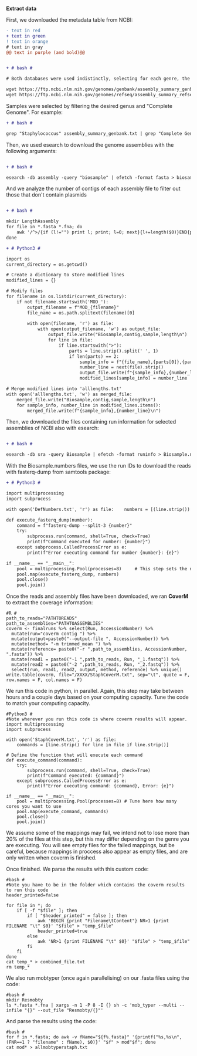 **Extract data** 

First, we downloaded the metadata table from NCBI:


```diff
- text in red
+ text in green
! text in orange
# text in gray
@@ text in purple (and bold)@@
```
```diff

+ # bash #

# Both databases were used indistinctly, selecting for each genre, the one that contained most samples of our interest

wget https://ftp.ncbi.nlm.nih.gov/genomes/genbank/assembly_summary_genbank.txt 
wget https://ftp.ncbi.nlm.nih.gov/genomes/refseq/assembly_summary_refseq.txt

```
Samples were selected by filtering the desired genus and "Complete Genome". For example:

```diff
+ # bash #

grep "Staphylococcus" assembly_summary_genbank.txt | grep "Complete Genome" > data_staphylococcus.txt
```

Then, we used esearch to download the genome assemblies with the following arguments:

```diff

+ # bash #

esearch -db assembly -query "biosample" | efetch -format fasta > biosample.fasta

```
And we analyze the number of contigs of each assembly file to filter out those that don't contain plasmids


```diff

+ # bash #

mkdir LengthAssembly
for file in *.fasta *.fna; do
    awk '/^>/{if (l!="") print l; print; l=0; next}{l+=length($0)}END{print l}' "$file" > "LengthAssembly/$(basename -- "$file" .fna)"
done

+ # Python3 #

import os
current_directory = os.getcwd()

# Create a dictionary to store modified lines
modified_lines = {}

# Modify files
for filename in os.listdir(current_directory):
    if not filename.startswith('MOD_'):
        output_filename = f"MOD_{filename}"
        file_name = os.path.splitext(filename)[0]
        
        with open(filename, 'r') as file:
            with open(output_filename, 'w') as output_file:
                output_file.write("Biosample,contig,sample,length\n")
                for line in file:
                    if line.startswith(">"):
                        parts = line.strip().split(' ', 1)
                        if len(parts) == 2:
                            sample_info = f"{file_name},{parts[0]},{parts[1].rstrip()}"
                            number_line = next(file).strip()
                            output_file.write(f"{sample_info},{number_line}\n")
                            modified_lines[sample_info] = number_line

# Merge modified lines into 'alllengths.txt'
with open('alllengths.txt', 'w') as merged_file:
    merged_file.write("Biosample,contig,sample,length\n")
    for sample_info, number_line in modified_lines.items():
        merged_file.write(f"{sample_info},{number_line}\n")
```

Then, we downloaded the files containing run information for selected assemblies of NCBI also with esearch: 

```diff

+ # bash #

esearch -db sra -query Biosample | efetch -format runinfo > Biosample.numbers
```

With the Biosample.numbers files, we use the run IDs to download the reads with fasterq-dump from samtools package:

```diff
+ # Python3 #

import multiprocessing
import subprocess

with open('DefNumbers.txt', 'r') as file:    numbers = [(line.strip()) for line in file if line.strip()]

def execute_fasterq_dump(number):
    command = f"fasterq-dump --split-3 {number}"
    try:
        subprocess.run(command, shell=True, check=True)
        print(f"Command executed for number: {number}")
    except subprocess.CalledProcessError as e:
        print(f"Error executing command for number {number}: {e}")

if __name__ == "__main__":
    pool = multiprocessing.Pool(processes=8)     # This step sets the number of cores to be used to parallelize, in this case, 8. Tune this to fit your machine.
    pool.map(execute_fasterq_dump, numbers)
    pool.close()
    pool.join()

```
Once the reads and assembly files have been downloaded, we ran **CoverM** to extract the coverage information:

```
#R #
path_to_reads="PATHTOREADS"
path_to_assemblies="PATHTOASSEMBLIES"
coverm <- finalruns %>% select(Run, AccessionNumber) %>% 
  mutate(run="coverm contig ") %>% 
  mutate(output=paste0("--output-file ", AccessionNumber)) %>% 
  mutate(method= "-m trimmed_mean ") %>% 
  mutate(reference= paste0("-r ",path_to_assemblies, AccessionNumber, ".fasta")) %>% 
  mutate(read1 = paste0("-1 ",path_to_reads, Run, "_1.fastq")) %>% 
  mutate(read2 = paste0("-2 ",path_to_reads, Run, "_2.fastq")) %>% 
  select(run, read1, read2, output, method, reference) %>% unique()
write.table(coverm, file="/XXXX/StaphCoverM.txt", sep="\t", quote = F, row.names = F, col.names = F)
```

We run this code in python, in parallel. Again, this step may take between hours and a couple days based on your computing capacity.
Tune the code to match your computing capacity.
```
#Python3 #
#Note wherever you run this code is where coverm results will appear. 
import multiprocessing
import subprocess

with open('StaphCoverM.txt', 'r') as file:
    commands = [line.strip() for line in file if line.strip()]

# Define the function that will execute each command
def execute_command(command):
    try:
        subprocess.run(command, shell=True, check=True)
        print(f"Command executed: {command}")
    except subprocess.CalledProcessError as e:
        print(f"Error executing command: {command}, Error: {e}")

if __name__ == "__main__":
    pool = multiprocessing.Pool(processes=8) # Tune here how many cores you want to use
    pool.map(execute_command, commands)
    pool.close()
    pool.join()
```
We assume some of the mappings may fail, we intend not to lose more than 20% of the files at this step, but this may differ depending on the genre you are executing.
You will see empty files for the failed mappings, but be careful, because mappings in proccess also appear as empty files, and are only written when coverm is finished. 

Once finished. We parse the results with this custom code:
```
#bash #
#Note you have to be in the folder which contains the coverm results to run this code
header_printed=false

for file in *; do
    if [ -f "$file" ]; then
        if [ "$header_printed" = false ]; then
            awk 'BEGIN {print "Filename\tContent"} NR>1 {print FILENAME "\t" $0}' "$file" > "temp_$file"
            header_printed=true
        else
            awk 'NR>1 {print FILENAME "\t" $0}' "$file" > "temp_$file"
        fi
    fi
done
cat temp_* > combined_file.txt
rm temp_*
```

We also run mobtyper (once again parallelising) on our .fasta files using the code:

```
#bash #
mkdir Resmobty
ls *.fasta *.fna | xargs -n 1 -P 8 -I {} sh -c 'mob_typer --multi --infile "{}" --out_file "Resmobty/{}"'
```
And parse the results using the code:
```
#bash #
for f in *.fasta; do awk -v fName="${f%.fasta}" '{printf("%s,%s\n", (FNR==1 ? "filename" : fName), $0)}' "$f" > mod"$f"; done
cat mod* > allmobtyperstaph.txt
```





